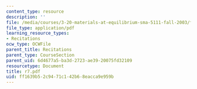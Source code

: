 ```yaml
---
content_type: resource
description: ''
file: /media/courses/3-20-materials-at-equilibrium-sma-5111-fall-2003/ff1639b52c9471c142b68eacca9e959b_r7.pdf
file_type: application/pdf
learning_resource_types:
- Recitations
ocw_type: OCWFile
parent_title: Recitations
parent_type: CourseSection
parent_uid: 6d4677a5-ba3d-2723-ae39-20075fd32109
resourcetype: Document
title: r7.pdf
uid: ff1639b5-2c94-71c1-42b6-8eacca9e959b
---
```

